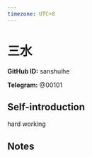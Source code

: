 ```yaml
---
timezone: UTC+8
---
```


# 三水

**GitHub ID:** sanshuihe

**Telegram:** @00101

## Self-introduction

hard working

## Notes

<!-- Content_START -->


<!-- Content_END -->
